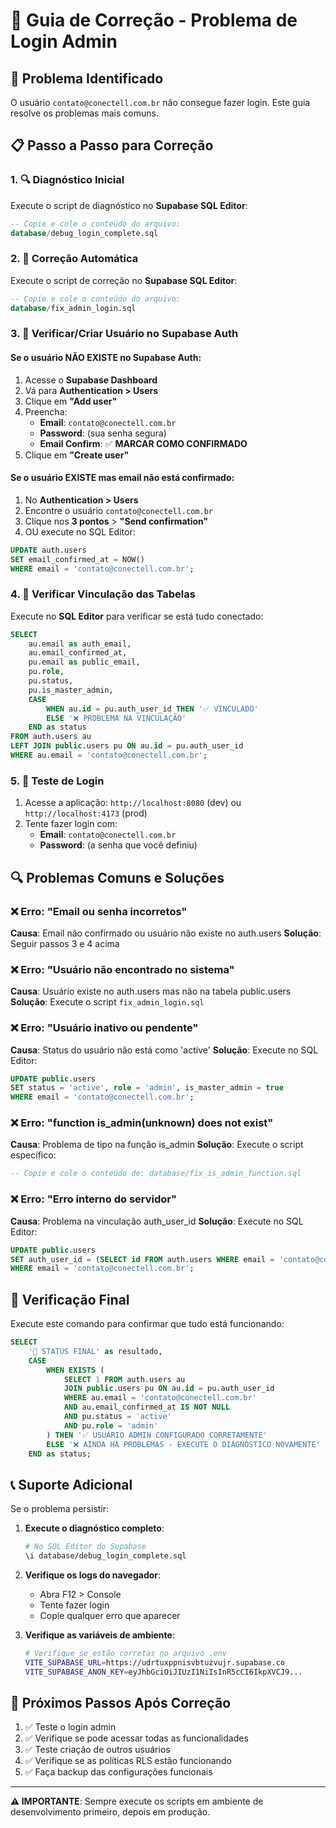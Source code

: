 # 🔧 Guia de Correção - Problema de Login Admin

## 🚨 Problema Identificado
O usuário `contato@conectell.com.br` não consegue fazer login. Este guia resolve os problemas mais comuns.

## 📋 Passo a Passo para Correção

### 1. 🔍 Diagnóstico Inicial
Execute o script de diagnóstico no **Supabase SQL Editor**:
```sql
-- Copie e cole o conteúdo do arquivo:
database/debug_login_complete.sql
```

### 2. 🏥 Correção Automática
Execute o script de correção no **Supabase SQL Editor**:
```sql
-- Copie e cole o conteúdo do arquivo:
database/fix_admin_login.sql
```

### 3. 👤 Verificar/Criar Usuário no Supabase Auth

#### Se o usuário NÃO EXISTE no Supabase Auth:
1. Acesse o **Supabase Dashboard**
2. Vá para **Authentication > Users**
3. Clique em **"Add user"**
4. Preencha:
   - **Email**: `contato@conectell.com.br`
   - **Password**: (sua senha segura)
   - **Email Confirm**: ✅ **MARCAR COMO CONFIRMADO**
5. Clique em **"Create user"**

#### Se o usuário EXISTE mas email não está confirmado:
1. No **Authentication > Users**
2. Encontre o usuário `contato@conectell.com.br`
3. Clique nos **3 pontos** > **"Send confirmation"**
4. OU execute no SQL Editor:
```sql
UPDATE auth.users 
SET email_confirmed_at = NOW() 
WHERE email = 'contato@conectell.com.br';
```

### 4. 🔗 Verificar Vinculação das Tabelas
Execute no **SQL Editor** para verificar se está tudo conectado:
```sql
SELECT 
    au.email as auth_email,
    au.email_confirmed_at,
    pu.email as public_email,
    pu.role,
    pu.status,
    pu.is_master_admin,
    CASE 
        WHEN au.id = pu.auth_user_id THEN '✅ VINCULADO'
        ELSE '❌ PROBLEMA NA VINCULAÇÃO'
    END as status
FROM auth.users au
LEFT JOIN public.users pu ON au.id = pu.auth_user_id
WHERE au.email = 'contato@conectell.com.br';
```

### 5. 🧪 Teste de Login
1. Acesse a aplicação: `http://localhost:8080` (dev) ou `http://localhost:4173` (prod)
2. Tente fazer login com:
   - **Email**: `contato@conectell.com.br`
   - **Password**: (a senha que você definiu)

## 🔍 Problemas Comuns e Soluções

### ❌ Erro: "Email ou senha incorretos"
**Causa**: Email não confirmado ou usuário não existe no auth.users
**Solução**: Seguir passos 3 e 4 acima

### ❌ Erro: "Usuário não encontrado no sistema"
**Causa**: Usuário existe no auth.users mas não na tabela public.users
**Solução**: Execute o script `fix_admin_login.sql`

### ❌ Erro: "Usuário inativo ou pendente"
**Causa**: Status do usuário não está como 'active'
**Solução**: Execute no SQL Editor:
```sql
UPDATE public.users 
SET status = 'active', role = 'admin', is_master_admin = true
WHERE email = 'contato@conectell.com.br';
```

### ❌ Erro: "function is_admin(unknown) does not exist"
**Causa**: Problema de tipo na função is_admin
**Solução**: Execute o script específico:
```sql
-- Copie e cole o conteúdo de: database/fix_is_admin_function.sql
```

### ❌ Erro: "Erro interno do servidor"
**Causa**: Problema na vinculação auth_user_id
**Solução**: Execute no SQL Editor:
```sql
UPDATE public.users 
SET auth_user_id = (SELECT id FROM auth.users WHERE email = 'contato@conectell.com.br')
WHERE email = 'contato@conectell.com.br';
```

## 🎯 Verificação Final

Execute este comando para confirmar que tudo está funcionando:
```sql
SELECT 
    '🎉 STATUS FINAL' as resultado,
    CASE 
        WHEN EXISTS (
            SELECT 1 FROM auth.users au
            JOIN public.users pu ON au.id = pu.auth_user_id
            WHERE au.email = 'contato@conectell.com.br'
            AND au.email_confirmed_at IS NOT NULL
            AND pu.status = 'active'
            AND pu.role = 'admin'
        ) THEN '✅ USUÁRIO ADMIN CONFIGURADO CORRETAMENTE'
        ELSE '❌ AINDA HÁ PROBLEMAS - EXECUTE O DIAGNÓSTICO NOVAMENTE'
    END as status;
```

## 📞 Suporte Adicional

Se o problema persistir:

1. **Execute o diagnóstico completo**:
   ```bash
   # No SQL Editor do Supabase
   \i database/debug_login_complete.sql
   ```

2. **Verifique os logs do navegador**:
   - Abra F12 > Console
   - Tente fazer login
   - Copie qualquer erro que aparecer

3. **Verifique as variáveis de ambiente**:
   ```bash
   # Verifique se estão corretas no arquivo .env
   VITE_SUPABASE_URL=https://udrtuxppnisvbtuzvujr.supabase.co
   VITE_SUPABASE_ANON_KEY=eyJhbGciOiJIUzI1NiIsInR5cCI6IkpXVCJ9...
   ```

## 🚀 Próximos Passos Após Correção

1. ✅ Teste o login admin
2. ✅ Verifique se pode acessar todas as funcionalidades
3. ✅ Teste criação de outros usuários
4. ✅ Verifique se as políticas RLS estão funcionando
5. ✅ Faça backup das configurações funcionais

---

**⚠️ IMPORTANTE**: Sempre execute os scripts em ambiente de desenvolvimento primeiro, depois em produção.